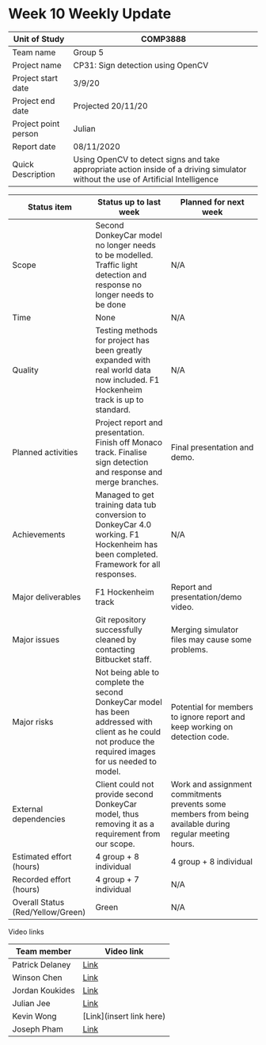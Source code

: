 # Week 10 Weekly Update
| Unit of Study | COMP3888 |
|--|--|
|Team name| Group 5 |
| Project name| CP31: Sign detection using OpenCV |
| Project start date| 3/9/20 |
| Project end date| Projected 20/11/20 |
| Project point person | Julian |
| Report date| 08/11/2020 |
| Quick Description | Using OpenCV to detect signs and take appropriate action inside of a driving simulator without the use of Artificial Intelligence|

|Status item | Status up to last week | Planned for next week|
|-|-|-|
| Scope | Second DonkeyCar model no longer needs to be modelled. Traffic light detection and response no longer needs to be done | N/A |
| Time | None | N/A |
| Quality | Testing methods for project has been greatly expanded with real world data now included. F1 Hockenheim track is up to standard.  | N/A |
| Planned activities | Project report and presentation. Finish off Monaco track. Finalise sign detection and response and merge branches.  | Final presentation and demo. |
| Achievements | Managed to get training data tub conversion to DonkeyCar 4.0 working. F1 Hockenheim has been completed. Framework for all responses. | N/A |
| Major deliverables | F1 Hockenheim track | Report and presentation/demo video.|
| Major issues | Git repository successfully cleaned by contacting Bitbucket staff. | Merging simulator files may cause some problems.|
| Major risks | Not being able to complete the second DonkeyCar model has been addressed with client as he could not produce the required images for us needed to model. | Potential for members to ignore report and keep working on detection code. |
| External dependencies |  Client could not provide second DonkeyCar model, thus removing it as a requirement from our scope.| Work and assignment commitments prevents some members from being available during regular meeting hours. |
| Estimated effort (hours) | 4 group + 8 individual  | 4 group + 8 individual |
| Recorded effort (hours) | 4 group + 7 individual | N/A |
| Overall Status (Red/Yellow/Green)|Green | N/A |

Video links

|Team member|Video link|
|-|-|
|Patrick Delaney|[Link](https://youtu.be/WdbkfhsOHgk)|
|Winson Chen|[Link](https://youtu.be/BMJQ8k7vIRc)|
|Jordan Koukides|[Link](https://youtu.be/-DKiPoVZ4H8)|
|Julian Jee|[Link](https://youtu.be/lOsDW5RsOTA)|
|Kevin Wong|[Link](insert link here)|
|Joseph Pham|[Link](https://youtu.be/qfKMfmIKPIk)|